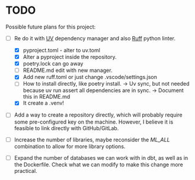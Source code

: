 # TODO

Possible future plans for this project:

- [ ] Re do it with [UV](https://docs.astral.sh/uv/reference/cli/#uv) dependency manager and also [Ruff](https://docs.astral.sh/ruff/) python linter.
    - [x] pyproject.toml - alter to uv.toml
    - [x] Alter a pyproject inside the repository.
    - [x] poetry.lock can go away
    - [ ] README.md edit with new manager.
    - [x] Add new ruff.toml or just change .vscode/settings.json  
    - [ ] How to install directly, like poetry install. -> Uv sync, but not needed because uv run assert all dependencies are in sync. -> Document this in README.md
    - [x] It create a .venv!

- [ ] Add a way to create a repository directly, which will probably require some pre-configured key on the machine. However, I believe it is feasible to link directly with GitHub/GitLab.  

- [ ] Increase the number of libraries, maybe reconsider the *ML_ALL* combination to allow for more library options.  

- [ ] Expand the number of databases we can work with in dbt, as well as in the Dockerfile. Check what we can modify to make this change more practical.  
